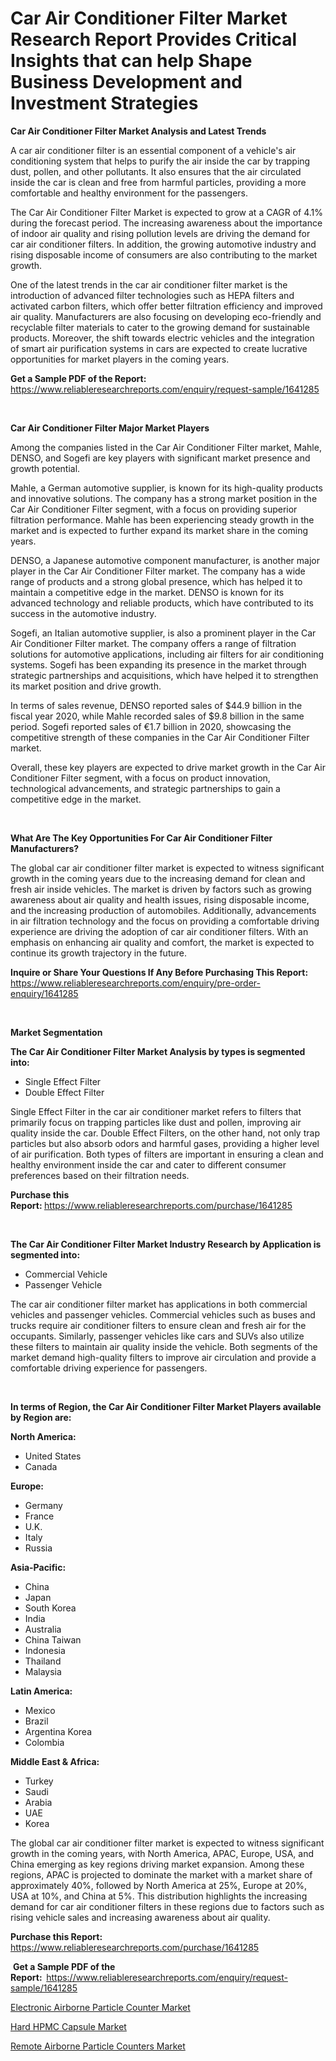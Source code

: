 <p><h1>Car Air Conditioner Filter Market Research Report Provides Critical Insights that can help Shape Business Development and Investment Strategies</h1></p><p><strong>Car Air Conditioner Filter Market Analysis and Latest Trends</strong></p>
<p><p>A car air conditioner filter is an essential component of a vehicle's air conditioning system that helps to purify the air inside the car by trapping dust, pollen, and other pollutants. It also ensures that the air circulated inside the car is clean and free from harmful particles, providing a more comfortable and healthy environment for the passengers.</p><p>The Car Air Conditioner Filter Market is expected to grow at a CAGR of 4.1% during the forecast period. The increasing awareness about the importance of indoor air quality and rising pollution levels are driving the demand for car air conditioner filters. In addition, the growing automotive industry and rising disposable income of consumers are also contributing to the market growth.</p><p>One of the latest trends in the car air conditioner filter market is the introduction of advanced filter technologies such as HEPA filters and activated carbon filters, which offer better filtration efficiency and improved air quality. Manufacturers are also focusing on developing eco-friendly and recyclable filter materials to cater to the growing demand for sustainable products. Moreover, the shift towards electric vehicles and the integration of smart air purification systems in cars are expected to create lucrative opportunities for market players in the coming years.</p></p>
<p><strong>Get a Sample PDF of the Report:&nbsp;</strong> <a href="https://www.reliableresearchreports.com/enquiry/request-sample/1641285">https://www.reliableresearchreports.com/enquiry/request-sample/1641285</a></p>
<p>&nbsp;</p>
<p><strong>Car Air Conditioner Filter Major Market Players</strong></p>
<p><p>Among the companies listed in the Car Air Conditioner Filter market, Mahle, DENSO, and Sogefi are key players with significant market presence and growth potential. </p><p>Mahle, a German automotive supplier, is known for its high-quality products and innovative solutions. The company has a strong market position in the Car Air Conditioner Filter segment, with a focus on providing superior filtration performance. Mahle has been experiencing steady growth in the market and is expected to further expand its market share in the coming years.</p><p>DENSO, a Japanese automotive component manufacturer, is another major player in the Car Air Conditioner Filter market. The company has a wide range of products and a strong global presence, which has helped it to maintain a competitive edge in the market. DENSO is known for its advanced technology and reliable products, which have contributed to its success in the automotive industry.</p><p>Sogefi, an Italian automotive supplier, is also a prominent player in the Car Air Conditioner Filter market. The company offers a range of filtration solutions for automotive applications, including air filters for air conditioning systems. Sogefi has been expanding its presence in the market through strategic partnerships and acquisitions, which have helped it to strengthen its market position and drive growth.</p><p>In terms of sales revenue, DENSO reported sales of $44.9 billion in the fiscal year 2020, while Mahle recorded sales of $9.8 billion in the same period. Sogefi reported sales of €1.7 billion in 2020, showcasing the competitive strength of these companies in the Car Air Conditioner Filter market.</p><p>Overall, these key players are expected to drive market growth in the Car Air Conditioner Filter segment, with a focus on product innovation, technological advancements, and strategic partnerships to gain a competitive edge in the market.</p></p>
<p>&nbsp;</p>
<p><strong>What Are The Key Opportunities For Car Air Conditioner Filter Manufacturers?</strong></p>
<p><p>The global car air conditioner filter market is expected to witness significant growth in the coming years due to the increasing demand for clean and fresh air inside vehicles. The market is driven by factors such as growing awareness about air quality and health issues, rising disposable income, and the increasing production of automobiles. Additionally, advancements in air filtration technology and the focus on providing a comfortable driving experience are driving the adoption of car air conditioner filters. With an emphasis on enhancing air quality and comfort, the market is expected to continue its growth trajectory in the future.</p></p>
<p><strong>Inquire or Share Your Questions If Any Before Purchasing This Report:</strong> <a href="https://www.reliableresearchreports.com/enquiry/pre-order-enquiry/1641285">https://www.reliableresearchreports.com/enquiry/pre-order-enquiry/1641285</a></p>
<p>&nbsp;</p>
<p><strong>Market Segmentation</strong></p>
<p><strong>The Car Air Conditioner Filter Market Analysis by types is segmented into:</strong></p>
<p><ul><li>Single Effect Filter</li><li>Double Effect Filter</li></ul></p>
<p><p>Single Effect Filter in the car air conditioner market refers to filters that primarily focus on trapping particles like dust and pollen, improving air quality inside the car. Double Effect Filters, on the other hand, not only trap particles but also absorb odors and harmful gases, providing a higher level of air purification. Both types of filters are important in ensuring a clean and healthy environment inside the car and cater to different consumer preferences based on their filtration needs.</p></p>
<p><strong>Purchase this Report:&nbsp;</strong><a href="https://www.reliableresearchreports.com/purchase/1641285">https://www.reliableresearchreports.com/purchase/1641285</a></p>
<p>&nbsp;</p>
<p><strong>The Car Air Conditioner Filter Market Industry Research by Application is segmented into:</strong></p>
<p><ul><li>Commercial Vehicle</li><li>Passenger Vehicle</li></ul></p>
<p><p>The car air conditioner filter market has applications in both commercial vehicles and passenger vehicles. Commercial vehicles such as buses and trucks require air conditioner filters to ensure clean and fresh air for the occupants. Similarly, passenger vehicles like cars and SUVs also utilize these filters to maintain air quality inside the vehicle. Both segments of the market demand high-quality filters to improve air circulation and provide a comfortable driving experience for passengers.</p></p>
<p>&nbsp;</p>
<p><strong>In terms of Region, the Car Air Conditioner Filter Market Players available by Region are:</strong></p>
<p>
    <p> <strong> North America: </strong>
        <ul>
            <li>United States</li>
            <li>Canada</li>
        </ul>
        </p> 
    <p> <strong> Europe: </strong>
        <ul>
            <li>Germany</li>
            <li>France</li>
            <li>U.K.</li>
            <li>Italy</li>
            <li>Russia</li>
        </ul>
        </p> 
    <p> <strong> Asia-Pacific: </strong>
        <ul>
            <li>China</li>
            <li>Japan</li>
            <li>South Korea</li>
            <li>India</li>
            <li>Australia</li>
            <li>China Taiwan</li>
            <li>Indonesia</li>
            <li>Thailand</li>
            <li>Malaysia</li>
        </ul>
        </p> 
    <p> <strong> Latin America: </strong>
        <ul>
            <li>Mexico</li>
            <li>Brazil</li>
            <li>Argentina Korea</li>
            <li>Colombia</li>
        </ul>
        </p> 
    <p> <strong> Middle East & Africa: </strong>
        <ul>
            <li>Turkey</li>
            <li>Saudi</li>
            <li>Arabia</li>
            <li>UAE</li>
            <li>Korea</li>
        </ul>
    </p>
    </p>
<p><p>The global car air conditioner filter market is expected to witness significant growth in the coming years, with North America, APAC, Europe, USA, and China emerging as key regions driving market expansion. Among these regions, APAC is projected to dominate the market with a market share of approximately 40%, followed by North America at 25%, Europe at 20%, USA at 10%, and China at 5%. This distribution highlights the increasing demand for car air conditioner filters in these regions due to factors such as rising vehicle sales and increasing awareness about air quality.</p></p>
<p><strong>Purchase this Report: </strong><a href="https://www.reliableresearchreports.com/purchase/1641285">https://www.reliableresearchreports.com/purchase/1641285</a></p>
<p>&nbsp;<strong>Get a Sample PDF of the Report:&nbsp;&nbsp;</strong><a href="https://www.reliableresearchreports.com/enquiry/request-sample/1641285">https://www.reliableresearchreports.com/enquiry/request-sample/1641285</a></p>
<p><strong></strong></p>
<p><p><a href="https://view.publitas.com/reportprime-1/electronic-airborne-particle-counter-market-research-report-provides-critical-insights-that-can-help-shape-business-development-and-investment-strategies/">Electronic Airborne Particle Counter Market</a></p><p><a href="https://view.publitas.com/reportprime-1/global-hard-hpmc-capsule-market-size-and-market-trends-insights-and-projections-from-2023-to-2030/">Hard HPMC Capsule Market</a></p><p><a href="https://view.publitas.com/reportprime-1/remote-airborne-particle-counters-market-size-2023-2030-global-industrial-analysis-key-geographical-regions-market-share-top-key-players-product-types-and-forecast-research-report/">Remote Airborne Particle Counters Market</a></p></p>